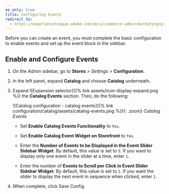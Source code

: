 ```yaml
---
ee_only: true
title: Configuring Events
redirect_to:
  - https://experienceleague.adobe.com/docs/commerce-admin/marketing/promotions/events/event-configure.html
---
```


Before you can create an event, you must complete the basic configuration to enable events and set up the event block in the sidebar.

## Enable and Configure Events

1. On the _Admin_ sidebar, go to **Stores** > _Settings_ > **Configuration**.

1. In the left panel, expand **Catalog** and choose **Catalog** underneath.

1. Expand ![Expansion selector]({% link assets/icon-display-expand.png %}) the **Catalog Events** section. Then, do the following:

    ![Catalog configuration - catalog events]({% link configuration/catalog/assets/catalog-events.png %}){: .zoom}
    _Catalog Events_

    - Set **Enable Catalog Events Functionality** to `Yes`.

    - Set **Enable Catalog Event Widget on Storefront** to `Yes`.

    - Enter the **Number of Events to be Displayed in the Event Slider Sidebar Widget**. By default, this value is set to `5`. If you want to display only one event in the slider at a time, enter `1`.

    - Enter the number of **Events to Scroll per Click in Event Slider Sidebar Widget**. By default, this value is set to `2`. If you want the slider to display the next event in sequence when clicked, enter `1`.

1. When complete, click <span class="btn">Save Config</span>.
